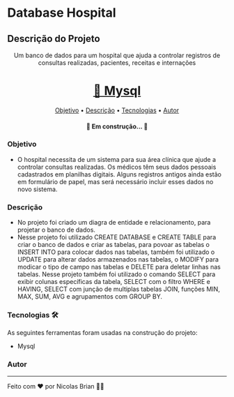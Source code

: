 # Database Hospital

## Descrição do Projeto
<p align="center">Um banco de dados para um hospital que ajuda a controlar registros de consultas realizadas, pacientes, receitas e internações</p>

<h1 align="center">
    <a href="https://pt-br.mysql.org/">🔗 Mysql</a>
</h1>

<p align="center">
 <a href="#objetivo">Objetivo</a> •
 <a href="#Secricao">Descrição</a> •
 <a href="#Tecnologias">Tecnologias</a> • 
 <a href="#autor">Autor</a> 
</p>

<h4 align="center"> 
	🚧 Em construção...  🚧
</h4>

### Objetivo
- O hospital necessita de um sistema para sua área clínica que ajude a controlar consultas realizadas. Os médicos têm seus dados pessoais cadastrados em planilhas digitais. Alguns registros antigos ainda estão em formulário de papel, mas será necessário incluir esses dados no novo sistema.

### Descrição
- No projeto foi criado um diagra de entidade e relacionamento, para projetar o banco de dados. 
- Nesse projeto foi utilizado CREATE DATABASE e CREATE TABLE para criar o banco de dados e criar as tabelas, para povoar as tabelas o INSERT INTO para
colocar dados nas tabelas, também foi utilizado o UPDATE para alterar dados armazenados nas tabelas, o MODIFY para modicar o tipo de campo nas tabelas e 
DELETE para deletar linhas nas tabelas. Nesse projeto também foi utilizado o comando SELECT para exibir colunas específicas da tabela, 
SELECT com o filtro WHERE e HAVING, SELECT com junção de multiplas tabelas JOIN, funções MIN, MAX, SUM, AVG e agrupamentos com GROUP BY.


### Tecnologias 🛠

As seguintes ferramentas foram usadas na construção do projeto:

- Mysql

### Autor
---

Feito com ❤️ por Nicolas Brian 👋🏽 
